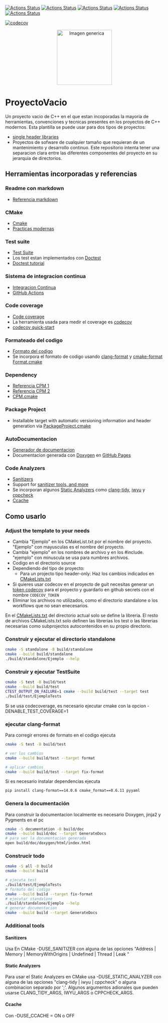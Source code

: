 [//]: # (Esto  es un comentario en markdown)
[//]: # (Esto enlaces indica el estado de testeo del codigo para los diferentes sistemas operativos. Mirar [GitHub Actions])
[![Actions Status](https://github.com/TheLartians/ModernCppStarter/workflows/MacOS/badge.svg)](https://github.com/TheLartians/ModernCppStarter/actions)
[![Actions Status](https://github.com/TheLartians/ModernCppStarter/workflows/Windows/badge.svg)](https://github.com/TheLartians/ModernCppStarter/actions)
[![Actions Status](https://github.com/TheLartians/ModernCppStarter/workflows/Ubuntu/badge.svg)](https://github.com/TheLartians/ModernCppStarter/actions)
[![Actions Status](https://github.com/TheLartians/ModernCppStarter/workflows/Style/badge.svg)](https://github.com/TheLartians/ModernCppStarter/actions)
[![Actions Status](https://github.com/TheLartians/ModernCppStarter/workflows/Install/badge.svg)](https://github.com/TheLartians/ModernCppStarter/actions)

[//]: # (Este enlaces es para mostrar las metricas resultates de coverage. Indica que pocentaje del codigo ha sido testeado con el conjunto de test actuales. Mirar las referencias de Code coverage)
[![codecov](https://codecov.io/gh/TheLartians/ModernCppStarter/branch/master/graph/badge.svg)](https://codecov.io/gh/TheLartians/ModernCppStarter)

[//]: # (Logo)
<p align="center">
  <img src="https://pbs.twimg.com/profile_images/1479510722149294082/cKKOSG6p_400x400.png" height="175" width="auto" title="Imagen generica" />
</p>

# ProyectoVacio
Un proyecto vacio de C++ en el que estan incoporadas la mayoria de herramientas, convenciones y tecnicas presentes en los proyectos de C++ modernos.
Esta plantilla se puede usar para dos tipos de proyectos:
- [single header libraries](https://en.wikipedia.org/wiki/Header-only)
- Proyectos de sofware de cualquier tamaño que requieran de un mantenimiento y desarrollo continuo.
Este repositorio intenta tener una separacion clara entre las diferentes componentes del proyecto en su jerarquia de directorios.

## Herramientas incorporadas y referencias

### Readme con markdown
- [Referencia markdown](https://daringfireball.net/projects/markdown/)
### CMake
- [Cmake](https://medium.com/@digit.sensitivee/your-start-with-cmake-as-simple-as-it-can-get-4b1c020d4360)
- [Practicas modernas](https://pabloariasal.github.io/2018/02/19/its-time-to-do-cmake-right/)
### Test suite
- [Test Suite](https://en.wikipedia.org/wiki/Test_suite)
- Los test estan implementados con [Doctest](https://github.com/doctest/doctest)
- [Doctest tutorial](https://github.com/doctest/doctest/blob/master/doc/markdown/tutorial.md)
### Sistema de integracion continua
- [Integracion Continua](https://en.wikipedia.org/wiki/Continuous_integration)
- [GitHub Actions](https://help.github.com/en/actions/)
### Code coverage
- [Code coverage](https://en.wikipedia.org/wiki/Code_coverage)
- La herramienta usada para medir el coverage es [codecov](https://codecov.io)
- [codecov quick-start](https://docs.codecov.io/docs/quick-start)
### Formateado del codigo
- [Formato del codigo](https://www.packtpub.com/en-in/product/clean-code-in-python-1-9781788835831/chapter/introduction-code-formatting-and-tools)
- Se incorpora el formato de codigo usando [clang-format](https://clang.llvm.org/docs/ClangFormat.html) y [cmake-format](https://github.com/cheshirekow/cmake_format) [Format.cmake](https://github.com/TheLartians/Format.cmake)
### Dependency
- [Referencia CPM 1](https://medium.com/swlh/cpm-an-awesome-dependency-manager-for-c-with-cmake-3c53f4376766)
- [Referencia CPM 2](https://ibob.bg/blog/2020/01/13/cmake-package-management/)
- [CPM.cmake](https://github.com/TheLartians/CPM.cmake)
### Package Project
- Installable target with automatic versioning information and header generation via [PackageProject.cmake](https://github.com/TheLartians/PackageProject.cmake)
### AutoDocumentacion
- [Generador de documentacion](https://en.wikipedia.org/wiki/Documentation_generator)
- Documentacion generada con [Doxygen](https://www.doxygen.nl) en [GitHub Pages](https://pages.github.com)
### Code Analyzers
- [Sanitizers](https://github.com/google/sanitizers/wiki)
- Support for [sanitizer tools, and more](#additional-tools)
- Se incorporan algunos [Static Analyzers](https://en.wikipedia.org/wiki/Static_program_analysis) como  [clang-tidy](https://clang.llvm.org/extra/clang-tidy/), [iwyu](https://include-what-you-use.org/) y [cppcheck](https://en.wikipedia.org/wiki/Cppcheck)
- [Ccache](https://ccache.dev/)


## Como usarlo

### Adjust the template to your needs

- Cambia "Ejemplo" en los CMakeList.txt por el nombre del proyecto. "Ejemplo" con mayusculas es el nombre del proyecto. 
- Cambia "ejemplo" en los nombres de archivo y en los #include. "ejemplo" con minuscula se usa para numbres archivos.
- Codigo en el directorio source
- Dependiendo del tipo de proyecto:
  - Para un projecto tipo header-only: Haz los cambios indicados en [CMakeLists.txt](CMakeLists.txt)
- Si quieres usar codecov en el proyecto de guit necesitas generar un [token codecov](https://docs.codecov.io/docs/quick-start) para el proyecto y guardarlo en github secrets con el nombre `CODECOV_TOKEN`
- Eliminar los archivos no utilizados, como el directorio standalone o los workflows que no sean enecesarios. 

En el [CMakeLists.txt](CMakeLists.txt) del directorio actual solo se define la libreria. El resto de archivos CMakeLists.txt  solo definen las librerias los test o las librerias necesarias como subprojectos autocontenidos en su propio directorio.

### Construir y ejecutar el directorio standalone

```bash
cmake -S standalone -B build/standalone
cmake --build build/standalone
./build/standalone/Ejemplo --help
```

### Construir y ejecutar TestSuite

```bash
cmake -S test -B build/test
cmake --build build/test
CTEST_OUTPUT_ON_FAILURE=1 cmake --build build/test --target test
./build/test/EjemploTests
```

Si se usa codecoverage, es necesario ejecutar cmake con la opcion -DENABLE_TEST_COVERAGE=1

### ejecutar clang-format

Para corregir errores de formato en el codigo  ejecuta 

```bash
cmake -S test -B build/test

# ver los cambios
cmake --build build/test --target format

# aplicar cambios
cmake --build build/test --target fix-format
```

Si es necesario instalar dependencias ejecuta 

```bash
pip install clang-format==14.0.6 cmake_format==0.6.11 pyyaml
```

### Genera la documentación

Para construir la documentacion localmente es necesario Doxygen, jinja2 y Pygments en el pc

```bash
cmake -S documentation -B build/doc
cmake --build build/doc --target GenerateDocs
# para ver la documentacion generada
open build/doc/doxygen/html/index.html
```

### Construcir todo

```bash
cmake -S all -B build
cmake --build build

# ejecuta test
./build/test/EjemploTests
# formato del codigo
cmake --build build --target fix-format
# ejecutar standalone
./build/standalone/Ejemplo --help
# generar documentacion
cmake --build build --target GenerateDocs
```

### Additional tools

#### Sanitizers

Usa En CMake -DUSE_SANITIZER con alguna de las opciones "Address | Memory | MemoryWithOrigins | Undefined | Thread | Leak " 

#### Static Analyzers

Para usar el Static Analyzers en CMake usa -DUSE_STATIC_ANALYZER con alguna de las opciones "clang-tidy | iwyu | cppcheck" o alguna combinacion separado por  ';'. Algunos argumentos adionales que pueden usarse CLANG_TIDY_ARGS, IWYU_ARGS o CPPCHECK_ARGS.

#### Ccache

Con -DUSE_CCACHE = ON o OFF
